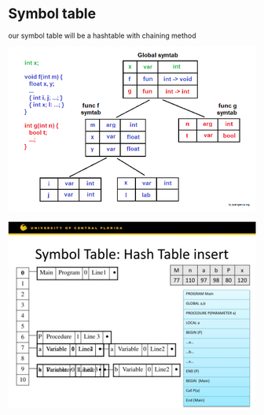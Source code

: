 # Symbol table

our symbol table will be a hashtable with chaining method

<center>
<img
src="assets/symtable_Structure.png"
/>

</br>
</br>

<center>
<img
src="assets/symbol-table-hash-table-insert-l.jpg"
/>
</center>
